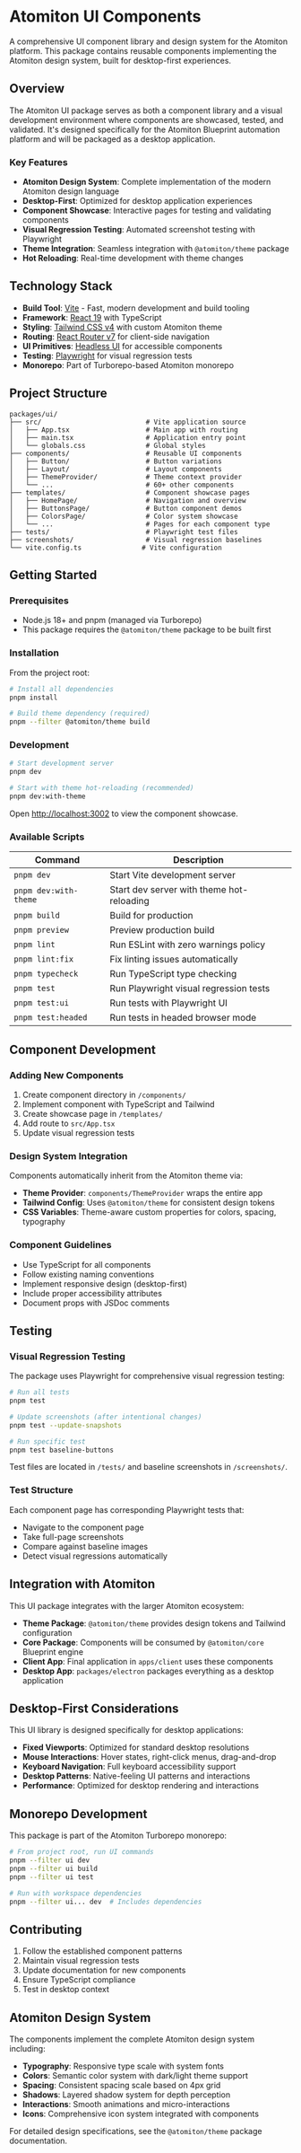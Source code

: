 # Atomiton UI Components

A comprehensive UI component library and design system for the Atomiton platform. This package contains reusable components implementing the Atomiton design system, built for desktop-first experiences.

## Overview

The Atomiton UI package serves as both a component library and a visual development environment where components are showcased, tested, and validated. It's designed specifically for the Atomiton Blueprint automation platform and will be packaged as a desktop application.

### Key Features

- **Atomiton Design System**: Complete implementation of the modern Atomiton design language
- **Desktop-First**: Optimized for desktop application experiences
- **Component Showcase**: Interactive pages for testing and validating components
- **Visual Regression Testing**: Automated screenshot testing with Playwright
- **Theme Integration**: Seamless integration with `@atomiton/theme` package
- **Hot Reloading**: Real-time development with theme changes

## Technology Stack

- **Build Tool**: [Vite](https://vitejs.dev) - Fast, modern development and build tooling
- **Framework**: [React 19](https://react.dev) with TypeScript
- **Styling**: [Tailwind CSS v4](https://tailwindcss.com) with custom Atomiton theme
- **Routing**: [React Router v7](https://reactrouter.com) for client-side navigation
- **UI Primitives**: [Headless UI](https://headlessui.com) for accessible components
- **Testing**: [Playwright](https://playwright.dev) for visual regression tests
- **Monorepo**: Part of Turborepo-based Atomiton monorepo

## Project Structure

```
packages/ui/
├── src/                          # Vite application source
│   ├── App.tsx                   # Main app with routing
│   ├── main.tsx                  # Application entry point
│   └── globals.css               # Global styles
├── components/                   # Reusable UI components
│   ├── Button/                   # Button variations
│   ├── Layout/                   # Layout components
│   ├── ThemeProvider/            # Theme context provider
│   └── ...                       # 60+ other components
├── templates/                    # Component showcase pages
│   ├── HomePage/                 # Navigation and overview
│   ├── ButtonsPage/              # Button component demos
│   ├── ColorsPage/               # Color system showcase
│   └── ...                       # Pages for each component type
├── tests/                        # Playwright test files
├── screenshots/                  # Visual regression baselines
└── vite.config.ts               # Vite configuration
```

## Getting Started

### Prerequisites

- Node.js 18+ and pnpm (managed via Turborepo)
- This package requires the `@atomiton/theme` package to be built first

### Installation

From the project root:

```bash
# Install all dependencies
pnpm install

# Build theme dependency (required)
pnpm --filter @atomiton/theme build
```

### Development

```bash
# Start development server
pnpm dev

# Start with theme hot-reloading (recommended)
pnpm dev:with-theme
```

Open [http://localhost:3002](http://localhost:3002) to view the component showcase.

### Available Scripts

| Command               | Description                               |
| --------------------- | ----------------------------------------- |
| `pnpm dev`            | Start Vite development server             |
| `pnpm dev:with-theme` | Start dev server with theme hot-reloading |
| `pnpm build`          | Build for production                      |
| `pnpm preview`        | Preview production build                  |
| `pnpm lint`           | Run ESLint with zero warnings policy      |
| `pnpm lint:fix`       | Fix linting issues automatically          |
| `pnpm typecheck`      | Run TypeScript type checking              |
| `pnpm test`           | Run Playwright visual regression tests    |
| `pnpm test:ui`        | Run tests with Playwright UI              |
| `pnpm test:headed`    | Run tests in headed browser mode          |

## Component Development

### Adding New Components

1. Create component directory in `/components/`
2. Implement component with TypeScript and Tailwind
3. Create showcase page in `/templates/`
4. Add route to `src/App.tsx`
5. Update visual regression tests

### Design System Integration

Components automatically inherit from the Atomiton theme via:

- **Theme Provider**: `components/ThemeProvider` wraps the entire app
- **Tailwind Config**: Uses `@atomiton/theme` for consistent design tokens
- **CSS Variables**: Theme-aware custom properties for colors, spacing, typography

### Component Guidelines

- Use TypeScript for all components
- Follow existing naming conventions
- Implement responsive design (desktop-first)
- Include proper accessibility attributes
- Document props with JSDoc comments

## Testing

### Visual Regression Testing

The package uses Playwright for comprehensive visual regression testing:

```bash
# Run all tests
pnpm test

# Update screenshots (after intentional changes)
pnpm test --update-snapshots

# Run specific test
pnpm test baseline-buttons
```

Test files are located in `/tests/` and baseline screenshots in `/screenshots/`.

### Test Structure

Each component page has corresponding Playwright tests that:

- Navigate to the component page
- Take full-page screenshots
- Compare against baseline images
- Detect visual regressions automatically

## Integration with Atomiton

This UI package integrates with the larger Atomiton ecosystem:

- **Theme Package**: `@atomiton/theme` provides design tokens and Tailwind configuration
- **Core Package**: Components will be consumed by `@atomiton/core` Blueprint engine
- **Client App**: Final application in `apps/client` uses these components
- **Desktop App**: `packages/electron` packages everything as a desktop application

## Desktop-First Considerations

This UI library is designed specifically for desktop applications:

- **Fixed Viewports**: Optimized for standard desktop resolutions
- **Mouse Interactions**: Hover states, right-click menus, drag-and-drop
- **Keyboard Navigation**: Full keyboard accessibility support
- **Desktop Patterns**: Native-feeling UI patterns and interactions
- **Performance**: Optimized for desktop rendering and interactions

## Monorepo Development

This package is part of the Atomiton Turborepo monorepo:

```bash
# From project root, run UI commands
pnpm --filter ui dev
pnpm --filter ui build
pnpm --filter ui test

# Run with workspace dependencies
pnpm --filter ui... dev  # Includes dependencies
```

## Contributing

1. Follow the established component patterns
2. Maintain visual regression tests
3. Update documentation for new components
4. Ensure TypeScript compliance
5. Test in desktop context

## Atomiton Design System

The components implement the complete Atomiton design system including:

- **Typography**: Responsive type scale with system fonts
- **Colors**: Semantic color system with dark/light theme support
- **Spacing**: Consistent spacing scale based on 4px grid
- **Shadows**: Layered shadow system for depth perception
- **Interactions**: Smooth animations and micro-interactions
- **Icons**: Comprehensive icon system integrated with components

For detailed design specifications, see the `@atomiton/theme` package documentation.
